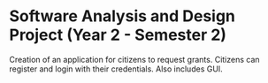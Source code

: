 # Software Analysis and Design Project (Year 2 - Semester 2)

Creation of an application for citizens to request grants. Citizens can register and login with their credentials. Also includes GUI.